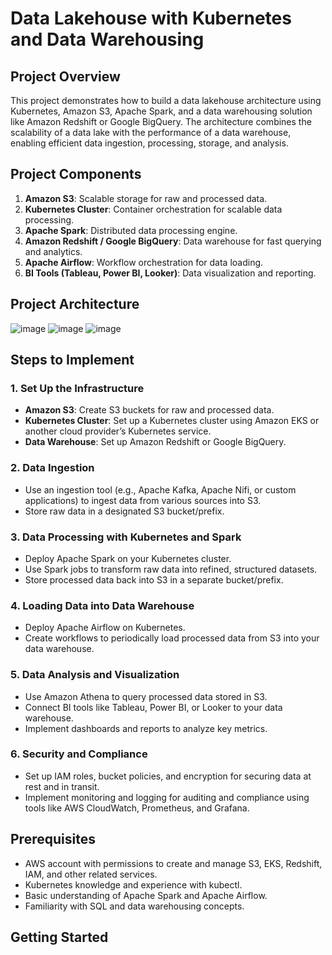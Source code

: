# Data Lakehouse with Kubernetes and Data Warehousing

## Project Overview

This project demonstrates how to build a data lakehouse architecture using Kubernetes, Amazon S3, Apache Spark, and a data warehousing solution like Amazon Redshift or Google BigQuery.
The architecture combines the scalability of a data lake with the performance of a data warehouse, enabling efficient data ingestion, processing, storage, and analysis.

## Project Components

1. **Amazon S3**: Scalable storage for raw and processed data.
2. **Kubernetes Cluster**: Container orchestration for scalable data processing.
3. **Apache Spark**: Distributed data processing engine.
4. **Amazon Redshift / Google BigQuery**: Data warehouse for fast querying and analytics.
5. **Apache Airflow**: Workflow orchestration for data loading.
6. **BI Tools (Tableau, Power BI, Looker)**: Data visualization and reporting.

## Project Architecture
![image](https://github.com/EthanNorton/Datalake-AWS/assets/86625413/4a49eabf-9882-42bd-9ebc-91b124a1d8da)
![image](https://github.com/EthanNorton/Datalake-AWS/assets/86625413/c40d876a-2c8e-4e71-9843-908515972f24)
![image](https://github.com/EthanNorton/Datalake-AWS/assets/86625413/6cec59e9-8d1e-4551-bb71-bfb3fa6b6575)



## Steps to Implement

### 1. Set Up the Infrastructure

- **Amazon S3**: Create S3 buckets for raw and processed data.
- **Kubernetes Cluster**: Set up a Kubernetes cluster using Amazon EKS or another cloud provider’s Kubernetes service.
- **Data Warehouse**: Set up Amazon Redshift or Google BigQuery.

### 2. Data Ingestion

- Use an ingestion tool (e.g., Apache Kafka, Apache Nifi, or custom applications) to ingest data from various sources into S3.
- Store raw data in a designated S3 bucket/prefix.

### 3. Data Processing with Kubernetes and Spark

- Deploy Apache Spark on your Kubernetes cluster.
- Use Spark jobs to transform raw data into refined, structured datasets.
- Store processed data back into S3 in a separate bucket/prefix.

### 4. Loading Data into Data Warehouse

- Deploy Apache Airflow on Kubernetes.
- Create workflows to periodically load processed data from S3 into your data warehouse.

### 5. Data Analysis and Visualization

- Use Amazon Athena to query processed data stored in S3.
- Connect BI tools like Tableau, Power BI, or Looker to your data warehouse.
- Implement dashboards and reports to analyze key metrics.

### 6. Security and Compliance

- Set up IAM roles, bucket policies, and encryption for securing data at rest and in transit.
- Implement monitoring and logging for auditing and compliance using tools like AWS CloudWatch, Prometheus, and Grafana.

## Prerequisites

- AWS account with permissions to create and manage S3, EKS, Redshift, IAM, and other related services.
- Kubernetes knowledge and experience with kubectl.
- Basic understanding of Apache Spark and Apache Airflow.
- Familiarity with SQL and data warehousing concepts.

## Getting Started

